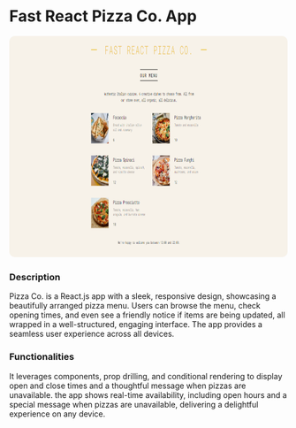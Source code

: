 # Fast React Pizza Co. App

<img src="./public/FastReactPizzaCo.PNG" style="height: 400px; width: 100%; border-radius: 10px" />

### Description

Pizza Co. is a React.js app with a sleek, responsive design, showcasing a beautifully arranged pizza menu. Users can browse the menu, check opening times, and even see a friendly notice if items are being updated, all wrapped in a well-structured, engaging interface. The app provides a seamless user experience across all devices.

### Functionalities

It leverages components, prop drilling, and conditional rendering to display open and close times and a thoughtful message when pizzas are unavailable. the app shows real-time availability, including open hours and a special message when pizzas are unavailable, delivering a delightful experience on any device.
